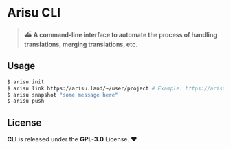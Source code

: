 # Arisu CLI
> ⛴️ **A command-line interface to automate the process of handling translations, merging translations, etc.**

## Usage
```sh
$ arisu init
$ arisu link https://arisu.land/~/user/project # Example: https://arisu.land/~/core/arisu
$ arisu snapshot "some message here"
$ arisu push
```

## License
**CLI** is released under the **GPL-3.0** License. ❤️
